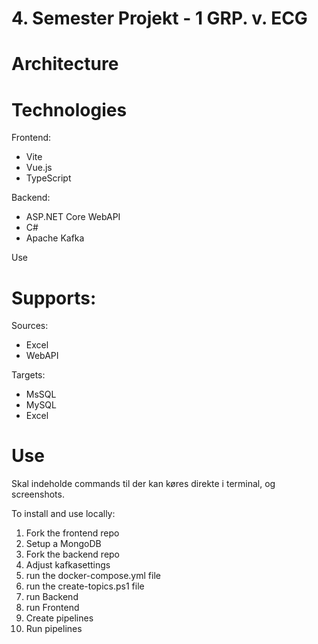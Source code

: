# 4. Semester Projekt - 1 GRP. v. ECG

# Architecture

# Technologies
Frontend:
- Vite
- Vue.js
- TypeScript

Backend:
- ASP.NET Core WebAPI
- C#
- Apache Kafka

Use

# Supports:
Sources:
- Excel
- WebAPI

Targets:
- MsSQL
- MySQL
- Excel

# Use 

Skal indeholde commands til der kan køres direkte i terminal,
og screenshots.

To install and use locally:
1. Fork the frontend repo
2. Setup a MongoDB
3. Fork the backend repo
4. Adjust kafkasettings 
5. run the docker-compose.yml file
6. run the create-topics.ps1 file
7. run Backend
8. run Frontend
9. Create pipelines
10. Run pipelines

